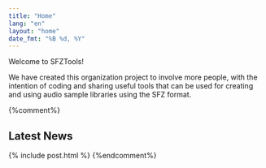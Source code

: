 ```yaml
---
title: "Home"
lang: "en"
layout: "home"
date_fmt: "%B %d, %Y"
---
```

<div markdown="1" class="jumbotron p-4 mb-3">

Welcome to SFZTools!

We have created this organization project to involve more people,
with the intention of coding and sharing useful tools that can be used
for creating and using audio sample libraries using the SFZ format.

</div>

{%comment%}
## Latest News

{% include post.html %}
{%endcomment%}
